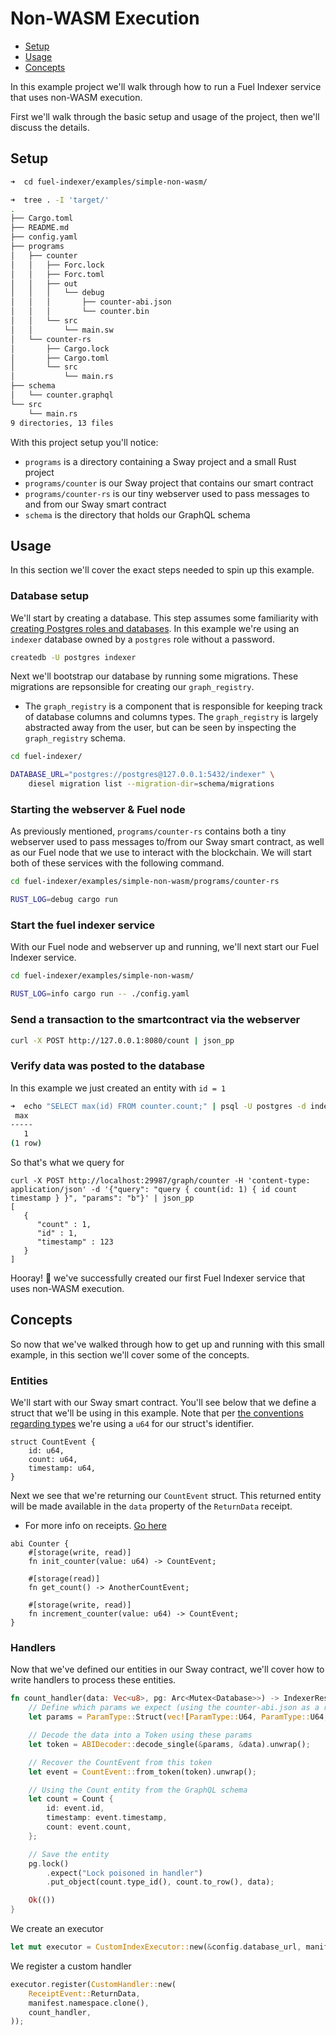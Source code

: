 <!--
IMPORTANT: This file uses a combination of markdown and HTML. Unfortunately
doesn't look like mdbook supports anchor links? Given this, anchor links
have been implemented in HTML. `markdown` lint will most certainly complain about it. 
 -->
# Non-WASM Execution

- <a href="#header-setup">Setup</a>
- <a href="#header-usage">Usage</a>
- <a href="#header-concepts">Concepts</a>

In this example project we'll walk through how to run a Fuel Indexer service that uses non-WASM execution.

First we'll walk through the basic setup and usage of the project, then we'll discuss the details.

<h2 id="header-usage">Setup</h2>

```bash
➜  cd fuel-indexer/examples/simple-non-wasm/

➜  tree . -I 'target/'
.
├── Cargo.toml
├── README.md
├── config.yaml
├── programs
│   ├── counter
│   │   ├── Forc.lock
│   │   ├── Forc.toml
│   │   ├── out
│   │   │   └── debug
│   │   │       ├── counter-abi.json
│   │   │       └── counter.bin
│   │   └── src
│   │       └── main.sw
│   └── counter-rs
│       ├── Cargo.lock
│       ├── Cargo.toml
│       └── src
│           └── main.rs
├── schema
│   └── counter.graphql
└── src
    └── main.rs
9 directories, 13 files
```

With this project setup you'll notice:
- `programs` is a directory containing a Sway project and a small Rust project
- `programs/counter` is our Sway project that contains our smart contract
- `programs/counter-rs` is our tiny webserver used to pass messages to and from our Sway smart contract 
- `schema` is the directory that holds our GraphQL schema

<h2 id="header-usage">Usage</h2>

In this section we'll cover the exact steps needed to spin up this example.

### Database setup

We'll start by creating a database. This step assumes some familiarity with [creating Postgres roles and databases](https://learn.coderslang.com/0120-databases-roles-and-tables-in-postgresql/). In this example we're using an `indexer` database owned by a `postgres` role without a password.

```bash
createdb -U postgres indexer
```

Next we'll bootstrap our database by running some migrations. These migrations are repsonsible for creating our `graph_registry`. 

- The `graph_registry` is a component that is responsible for keeping track of database columns and columns types. The `graph_registry` is largely abstracted away from the user, but can be seen by inspecting the `graph_registry` schema.

```bash
cd fuel-indexer/

DATABASE_URL="postgres://postgres@127.0.0.1:5432/indexer" \
    diesel migration list --migration-dir=schema/migrations
```

### Starting the webserver & Fuel node

As previously mentioned, `programs/counter-rs` contains both a tiny webserver used to pass messages to/from our Sway smart contract, as well as our Fuel node that we use to interact with the blockchain. We will start both of these services with the following command.

```bash
cd fuel-indexer/examples/simple-non-wasm/programs/counter-rs

RUST_LOG=debug cargo run
```

### Start the fuel indexer service

With our Fuel node and webserver up and running, we'll next start our Fuel Indexer service.

```bash
cd fuel-indexer/examples/simple-non-wasm/

RUST_LOG=info cargo run -- ./config.yaml
```

### Send a transaction to the smartcontract via the webserver

```bash
curl -X POST http://127.0.0.1:8080/count | json_pp
```

### Verify data was posted to the database

In this example we just created an entity with `id = 1`

```bash
➜  echo "SELECT max(id) FROM counter.count;" | psql -U postgres -d indexer
 max
-----
   1
(1 row)
```

So that's what we query for

```
curl -X POST http://localhost:29987/graph/counter -H 'content-type: application/json' -d '{"query": "query { count(id: 1) { id count timestamp } }", "params": "b"}' | json_pp
[
   {
      "count" : 1,
      "id" : 1,
      "timestamp" : 123
   }
]
```

Hooray! 🎉 we've successfully created our first Fuel Indexer service that uses non-WASM execution.

<h2 id="header-concepts">Concepts</h2>

So now that we've walked through how to get up and running with this small example, in this section we'll cover some of the concepts.

### Entities

We'll start with our Sway smart contract. You'll see below that we define a struct that we'll be using in this example. Note that per [the conventions regarding types](./../database/types.md) we're using a `u64` for our struct's identifier.

```sway
struct CountEvent {
    id: u64,
    count: u64,
    timestamp: u64,
}
```

Next we see that we're returning our `CountEvent` struct. This returned entity will be made available in the `data` property of the `ReturnData` receipt.
  - For more info on receipts. [Go here](#) 

```sway
abi Counter {
    #[storage(write, read)]
    fn init_counter(value: u64) -> CountEvent;

    #[storage(read)]
    fn get_count() -> AnotherCountEvent;

    #[storage(write, read)]
    fn increment_counter(value: u64) -> CountEvent;
}
```

### Handlers

Now that we've defined our entities in our Sway contract, we'll cover how to write handlers to process these entities.

```rust
fn count_handler(data: Vec<u8>, pg: Arc<Mutex<Database>>) -> IndexerResult<()> {
    // Define which params we expect (using the counter-abi.json as a reference)
    let params = ParamType::Struct(vec![ParamType::U64, ParamType::U64, ParamType::U64]);

    // Decode the data into a Token using these params
    let token = ABIDecoder::decode_single(&params, &data).unwrap();

    // Recover the CountEvent from this token
    let event = CountEvent::from_token(token).unwrap();

    // Using the Count entity from the GraphQL schema
    let count = Count {
        id: event.id,
        timestamp: event.timestamp,
        count: event.count,
    };

    // Save the entity
    pg.lock()
        .expect("Lock poisoned in handler")
        .put_object(count.type_id(), count.to_row(), data);

    Ok(())
}
```

We create an executor

```rust
let mut executor = CustomIndexExecutor::new(&config.database_url, manifest.clone())?;
```

We register a custom handler


```rust
executor.register(CustomHandler::new(
    ReceiptEvent::ReturnData,
    manifest.namespace.clone(),
    count_handler,
));
```
